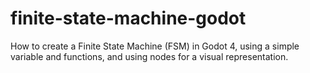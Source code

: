# finite-state-machine-godot
How to create a Finite State Machine (FSM) in Godot 4, using a simple variable and functions, and using nodes for a visual representation.
